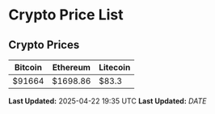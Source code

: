 # Crypto Price List

## Crypto Prices
| Bitcoin | Ethereum | Litecoin |
| ------- | -------- | -------- |
| $91664 | $1698.86 | $83.3 |
**Last Updated:** 2025-04-22 19:35 UTC
**Last Updated:** $DATE$
